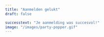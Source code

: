 ```yaml
---
title: "Aanmelden gelukt"
draft: false

successtext: "Je aanmelding was succesvol!"
image: "/images/party-popper.gif"
---
```

